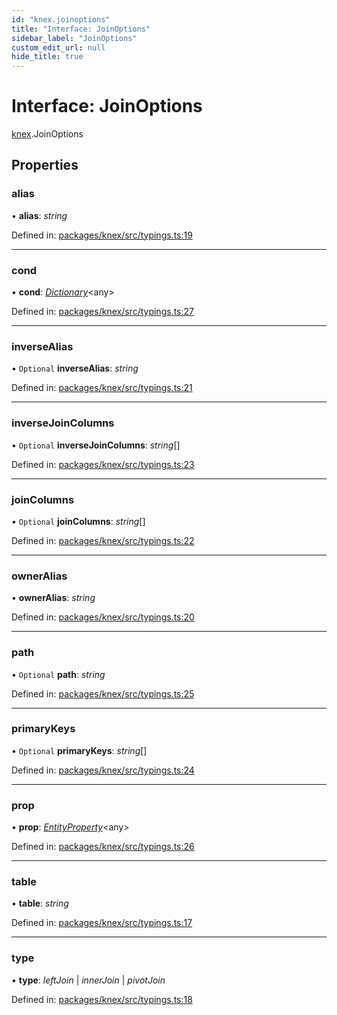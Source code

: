 ```yaml
---
id: "knex.joinoptions"
title: "Interface: JoinOptions"
sidebar_label: "JoinOptions"
custom_edit_url: null
hide_title: true
---
```


# Interface: JoinOptions

[knex](../modules/knex.md).JoinOptions

## Properties

### alias

• **alias**: *string*

Defined in: [packages/knex/src/typings.ts:19](https://github.com/mikro-orm/mikro-orm/blob/bcf1a0899b/packages/knex/src/typings.ts#L19)

___

### cond

• **cond**: [*Dictionary*](../modules/core.md#dictionary)<any\>

Defined in: [packages/knex/src/typings.ts:27](https://github.com/mikro-orm/mikro-orm/blob/bcf1a0899b/packages/knex/src/typings.ts#L27)

___

### inverseAlias

• `Optional` **inverseAlias**: *string*

Defined in: [packages/knex/src/typings.ts:21](https://github.com/mikro-orm/mikro-orm/blob/bcf1a0899b/packages/knex/src/typings.ts#L21)

___

### inverseJoinColumns

• `Optional` **inverseJoinColumns**: *string*[]

Defined in: [packages/knex/src/typings.ts:23](https://github.com/mikro-orm/mikro-orm/blob/bcf1a0899b/packages/knex/src/typings.ts#L23)

___

### joinColumns

• `Optional` **joinColumns**: *string*[]

Defined in: [packages/knex/src/typings.ts:22](https://github.com/mikro-orm/mikro-orm/blob/bcf1a0899b/packages/knex/src/typings.ts#L22)

___

### ownerAlias

• **ownerAlias**: *string*

Defined in: [packages/knex/src/typings.ts:20](https://github.com/mikro-orm/mikro-orm/blob/bcf1a0899b/packages/knex/src/typings.ts#L20)

___

### path

• `Optional` **path**: *string*

Defined in: [packages/knex/src/typings.ts:25](https://github.com/mikro-orm/mikro-orm/blob/bcf1a0899b/packages/knex/src/typings.ts#L25)

___

### primaryKeys

• `Optional` **primaryKeys**: *string*[]

Defined in: [packages/knex/src/typings.ts:24](https://github.com/mikro-orm/mikro-orm/blob/bcf1a0899b/packages/knex/src/typings.ts#L24)

___

### prop

• **prop**: [*EntityProperty*](core.entityproperty.md)<any\>

Defined in: [packages/knex/src/typings.ts:26](https://github.com/mikro-orm/mikro-orm/blob/bcf1a0899b/packages/knex/src/typings.ts#L26)

___

### table

• **table**: *string*

Defined in: [packages/knex/src/typings.ts:17](https://github.com/mikro-orm/mikro-orm/blob/bcf1a0899b/packages/knex/src/typings.ts#L17)

___

### type

• **type**: *leftJoin* \| *innerJoin* \| *pivotJoin*

Defined in: [packages/knex/src/typings.ts:18](https://github.com/mikro-orm/mikro-orm/blob/bcf1a0899b/packages/knex/src/typings.ts#L18)
